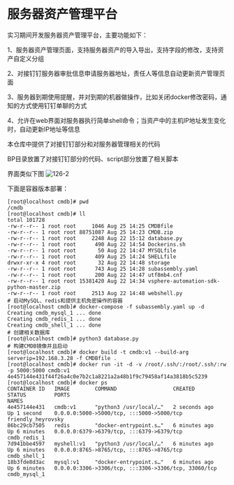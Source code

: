 # 服务器资产管理平台

实习期间开发服务器资产管理平台，主要功能如下：

1、服务器资产管理页面，支持服务器资产的导入导出，支持字段的修改，支持资产自定义分组

2、对接钉钉服务器审批信息申请服务器地址，责任人等信息自动更新资产管理页面

3、服务器到期使用提醒，并对到期的机器做操作，比如关闭docker修改密码，通知的方式使用钉钉单聊的方式

4、允许在web界面对服务器执行简单shell命令；当资产中的主机IP地址发生变化时，自动更新IP地址等信息

本仓库中提供了对接钉钉部分和对服务器管理相关的代码

BP目录放置了对接钉钉部分的代码、script部分放置了相关脚本

界面类似下图
![126-2](https://github.com/user-attachments/assets/c9bef54c-7282-44f6-8b74-d47735ece2b5)

下面是容器版本部署：
```shell
[root@localhost cmdb]# pwd
/cmdb
[root@localhost cmdb]# ll
total 101728
-rw-r--r-- 1 root root     1046 Aug 25 14:25 CMDBfile
-rw-r--r-- 1 root root 88751087 Aug 25 14:23 CMDB.zip
-rw-r--r-- 1 root root     2248 Aug 22 15:12 database.py
-rw-r--r-- 1 root root      490 Aug 22 14:54 Dockerins.sh
-rw-r--r-- 1 root root       50 Aug 22 14:47 MYSQLfile
-rw-r--r-- 1 root root      409 Aug 25 14:24 SHELLfile
drwxr-xr-x 4 root root       32 Aug 22 14:48 storage
-rw-r--r-- 1 root root      743 Aug 25 14:28 subassembly.yaml
-rw-r--r-- 1 root root      200 Aug 22 14:47 utf8mb4.cnf
-rw-r--r-- 1 root root 15381420 Aug 22 14:34 vsphere-automation-sdk-python-master.zip
-rw-r--r-- 1 root root     2513 Aug 22 14:48 webshell.py
# 启动MySQL、redis和提供主机免密操作的容器
[root@localhost cmdb]# docker-compose -f subassembly.yaml up -d
Creating cmdb_mysql_1 ... done
Creating cmdb_redis_1 ... done
Creating cmdb_shell_1 ... done
# 创建相关数据库
[root@localhost cmdb]# python3 database.py 
# 构建CMDB镜像并且启动
[root@localhost cmdb]# docker build -t cmdb:v1 --build-arg serverip=192.168.3.28 -f CMDBfile .
[root@localhost cmdb]# docker run -it -d -v /root/.ssh/:/root/.ssh/:rw -p 5000:5000 cmdb:v1
4e457144e431f44f26a4c0e7b2c1a8221a2a48b1f9c79458af14a3818b5c5239
[root@localhost cmdb]# docker ps
CONTAINER ID   IMAGE        COMMAND                  CREATED         STATUS         PORTS                                                  NAMES
4e457144e431   cmdb:v1      "python3 /usr/local/…"   2 seconds ago   Up 1 second    0.0.0.0:5000->5000/tcp, :::5000->5000/tcp              friendly_heyrovsky
86bc29cb7505   redis        "docker-entrypoint.s…"   6 minutes ago   Up 6 minutes   0.0.0.0:6379->6379/tcp, :::6379->6379/tcp              cmdb_redis_1
7d941bbe4597   myshell:v1   "python3 /usr/local/…"   6 minutes ago   Up 6 minutes   0.0.0.0:8765->8765/tcp, :::8765->8765/tcp              cmdb_shell_1
18b3fde8d3ac   mysql:v1     "docker-entrypoint.s…"   6 minutes ago   Up 6 minutes   0.0.0.0:3306->3306/tcp, :::3306->3306/tcp, 33060/tcp   cmdb_mysql_1
```
